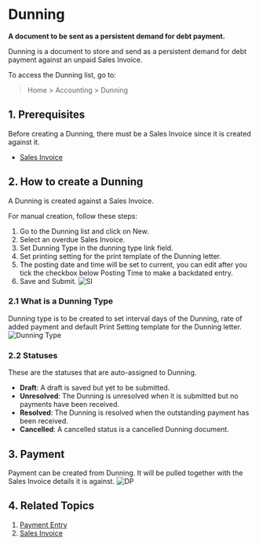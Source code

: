 <!-- add-breadcrumbs -->
# Dunning

**A document to be sent as a persistent demand for debt payment.**

Dunning is a document to store and send as a persistent demand for debt payment against an unpaid Sales Invoice.

To access the Dunning list, go to:
> Home > Accounting > Dunning

## 1. Prerequisites
Before creating a Dunning, there must be a Sales Invoice since it is created against it.

* [Sales Invoice](/docs/user/manual/en/accounts/sales-invoice)

## 2. How to create a Dunning
A Dunning is created against a Sales Invoice.

For manual creation, follow these steps:

1. Go to the Dunning list and click on New.
1. Select an overdue Sales Invoice.
1. Set Dunning Type in the dunning type link field.
1. Set printing setting for the print template of the Dunning letter.
1. The posting date and time will be set to current, you can edit after you tick the checkbox below Posting Time to make a backdated entry.
1. Save and Submit.
 ![SI](/docs/assets/img/accounts/dunning.gif)

### 2.1 What is a Dunning Type
Dunning type is to be created to set interval days of the Dunning, rate of added payment and default Print Setting template for the Dunning letter.
 ![Dunning Type](/docs/assets/img/accounts/dunning-type.png)

### 2.2 Statuses

These are the statuses that are auto-assigned to Dunning.

* **Draft**: A draft is saved but yet to be submitted.
* **Unresolved**: The Dunning is unresolved when it is submitted but no payments have been received.
* **Resolved**: The Dunning is resolved when the outstanding payment has been received.
* **Cancelled**: A cancelled status is a cancelled Dunning document.

## 3. Payment

Payment can be created from Dunning. It will be pulled together with the Sales Invoice details it is against.
 ![DP](/docs/assets/img/accounts/dunning-payment.gif)

## 4. Related Topics
1. [Payment Entry](/docs/user/manual/en/accounts/payment-entry)
1. [Sales Invoice](/docs/user/manual/en/accounts/purchase-invoice)
